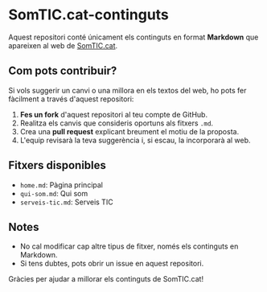 # SomTIC.cat-continguts

Aquest repositori conté únicament els continguts en format **Markdown** que apareixen al web de [SomTIC.cat](https://somtic.cat).

## Com pots contribuir?

Si vols suggerir un canvi o una millora en els textos del web, ho pots fer fàcilment a través d'aquest repositori:

1. **Fes un fork** d'aquest repositori al teu compte de GitHub.
2. Realitza els canvis que consideris oportuns als fitxers `.md`.
3. Crea una **pull request** explicant breument el motiu de la proposta.
4. L'equip revisarà la teva suggerència i, si escau, la incorporarà al web.

## Fitxers disponibles

- `home.md`: Pàgina principal
- `qui-som.md`: Qui som
- `serveis-tic.md`: Serveis TIC

## Notes

- No cal modificar cap altre tipus de fitxer, només els continguts en Markdown.
- Si tens dubtes, pots obrir un issue en aquest repositori.

Gràcies per ajudar a millorar els continguts de SomTIC.cat! 